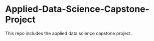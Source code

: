 # Applied-Data-Science-Capstone-Project
This repo includes the applied data science capstone project.
